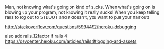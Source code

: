 Man, not knowing what's going on kind of sucks.
When what's going on is blowing up your program, not knowing it really sucks!
When you keep telling rails to log out to STDOUT and it doesn't, you want to pull your hair out!

http://stackoverflow.com/questions/5994492/heroku-debugging

also add rails_12factor if rails 4
https://devcenter.heroku.com/articles/rails4#logging-and-assets